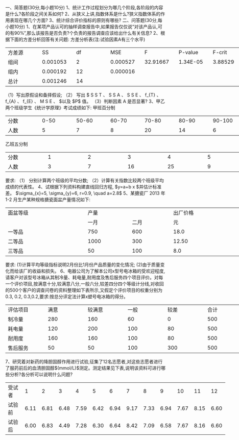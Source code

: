 一、简答题(30分,每小题10分)
 1、统计工作过程划分为哪几个阶段,各阶段的内容是什么?各阶段之间关系如何?
 2、从狭义上讲,指数体系是什么?狭义指数体系的作用表现在哪几个方面?
 3、统计综合评价指标的原则有哪些?
 二、问答题(30分,每小题10分)
 1、在某项产品认可的抽样调查报告中,如果报告仅仅说“对该产品认,可的有90%”,那么该报告是否负责?个负责的报告调查应该给出什么有关信息?
 2、根据下面的方差分析回答有关问题:
 方差分析表(注:试验因素A有三个水平)
 <table data-lake-id="GxpXj" id="GxpXj" width-mode="contain" class="lake-table" style="width: 750px"><colgroup><col width="107"><col width="107"><col width="107"><col width="107"><col width="107"><col width="107"><col width="108"></colgroup><tbody><tr data-lake-id="u0cc2417e" id="u0cc2417e"><td data-lake-id="u7d6539b2" id="u7d6539b2">方差源
 </td><td data-lake-id="uc9d3d53a" id="uc9d3d53a">SS
 </td><td data-lake-id="ud569f1e4" id="ud569f1e4">df
 </td><td data-lake-id="u210b2646" id="u210b2646">MSE
 </td><td data-lake-id="u3a810fd1" id="u3a810fd1">F
 </td><td data-lake-id="uedd1ef84" id="uedd1ef84">P-value
 </td><td data-lake-id="u97227ad0" id="u97227ad0">F-crit
 </td></tr><tr data-lake-id="u3ff6f819" id="u3ff6f819"><td data-lake-id="ud6edf84b" id="ud6edf84b">组间
 </td><td data-lake-id="udd9dfdfc" id="udd9dfdfc">0.001053
 </td><td data-lake-id="u9dea21da" id="u9dea21da">2
 </td><td data-lake-id="u41d51f81" id="u41d51f81">0.000527
 </td><td data-lake-id="u10272bcc" id="u10272bcc">32.91667
 </td><td data-lake-id="u3cc7cc92" id="u3cc7cc92">1.34E-05
 </td><td data-lake-id="u9be56131" id="u9be56131">3.88529
 </td></tr><tr data-lake-id="u343d2a3f" id="u343d2a3f"><td data-lake-id="udb8a24cc" id="udb8a24cc">组内
 </td><td data-lake-id="u483ec3d9" id="u483ec3d9">0.000192
 </td><td data-lake-id="u83451e0c" id="u83451e0c">12
 </td><td data-lake-id="uf9091387" id="uf9091387">0.000016
 </td><td data-lake-id="u79cee938" id="u79cee938"></td><td data-lake-id="ua1724c78" id="ua1724c78"></td><td data-lake-id="u9f0e8528" id="u9f0e8528"></td></tr><tr data-lake-id="u41f74d45" id="u41f74d45"><td data-lake-id="ue615b9ad" id="ue615b9ad">总计
 </td><td data-lake-id="u474b80be" id="u474b80be">0.001246
 </td><td data-lake-id="u3df7b01b" id="u3df7b01b">14
 </td><td data-lake-id="uc5e630a6" id="uc5e630a6"></td><td data-lake-id="u36727247" id="u36727247"></td><td data-lake-id="udb086ac4" id="udb086ac4"></td><td data-lake-id="ud45513e4" id="ud45513e4"></td></tr></tbody></table>（1）写出原假设和备择假设;
 （2） 写出 $ S S T 、 S S A 、 S S E 、 f_{T} 、 f_{A} 、 f_{E} 、 M S E 、  $以及 $P$  值。
 （3）判断因素  A  是否显著?
 3、甲乙两个班级学生《统计学原理》考试成绩如下:
 甲班百分制
 <table data-lake-id="ESmK9" id="ESmK9" width-mode="contain" class="lake-table" style="width: 750px"><colgroup><col width="107"><col width="107"><col width="107"><col width="107"><col width="107"><col width="107"><col width="108"></colgroup><tbody><tr data-lake-id="uc14aa2a2" id="uc14aa2a2"><td data-lake-id="ub5472ab3" id="ub5472ab3">分数
 </td><td data-lake-id="u83d7f22a" id="u83d7f22a">0-50 
 </td><td data-lake-id="ud1f774f6" id="ud1f774f6">50-60
 </td><td data-lake-id="ud7ae3d65" id="ud7ae3d65"> 60-70 
 </td><td data-lake-id="ucdb31686" id="ucdb31686">70-80
 </td><td data-lake-id="u2a9653b6" id="u2a9653b6">80-90
 </td><td data-lake-id="ue630361e" id="ue630361e">90-100
 </td></tr><tr data-lake-id="u4fcd0f50" id="u4fcd0f50"><td data-lake-id="uc4784d53" id="uc4784d53">人数
 </td><td data-lake-id="ud795a07c" id="ud795a07c">5
 </td><td data-lake-id="u3b9de02c" id="u3b9de02c">7
 </td><td data-lake-id="ue780a961" id="ue780a961">8
 </td><td data-lake-id="u88699d69" id="u88699d69">20
 </td><td data-lake-id="ua2775df7" id="ua2775df7">14
 </td><td data-lake-id="u96dee14f" id="u96dee14f">6
 </td></tr></tbody></table>乙班五分制
 <table data-lake-id="oZ2Ac" id="oZ2Ac" width-mode="contain" class="lake-table" style="width: 750px"><colgroup><col width="125"><col width="125"><col width="125"><col width="125"><col width="125"><col width="125"></colgroup><tbody><tr data-lake-id="u924d9731" id="u924d9731"><td data-lake-id="ud1a600a0" id="ud1a600a0">分数
 </td><td data-lake-id="uabada9dd" id="uabada9dd">1
 </td><td data-lake-id="u1813b38a" id="u1813b38a">2
 </td><td data-lake-id="u5cb990ae" id="u5cb990ae">3
 </td><td data-lake-id="ub8a7ae03" id="ub8a7ae03">4
 </td><td data-lake-id="u3de45d8f" id="u3de45d8f">5
 </td></tr><tr data-lake-id="ud891d0f7" id="ud891d0f7"><td data-lake-id="ufa13c2d6" id="ufa13c2d6">人数
 </td><td data-lake-id="u35d45e1c" id="u35d45e1c">3
 </td><td data-lake-id="u810f9fad" id="u810f9fad">7
 </td><td data-lake-id="uf3e411ad" id="uf3e411ad">16
 </td><td data-lake-id="u5a5a64b6" id="u5a5a64b6">25
 </td><td data-lake-id="u7aac34ba" id="u7aac34ba">9
 </td></tr></tbody></table>要求:
 （1） 分别计算两个班级的平均分数;
 （2）计算有关指数比较两个班级平均成绩的代表性。
 4、试根据下列资料构建直线回归方程,  $y=a+b x  $并估计标准差。
 $\sigma_{x}=5, \sigma_{y}=6, r=0.9, \quad a=2.8$
 5、某搪瓷厂 2013 年 1-2 月生产某种规格搪瓷面盆产量情况如下:
 <table data-lake-id="hZbxG" id="hZbxG" width-mode="contain" class="lake-table" style="width: 768px"><colgroup><col width="250"><col width="139"><col width="129"><col width="250"></colgroup><tbody><tr data-lake-id="u444f117e" id="u444f117e"><td data-lake-id="u5667aab8" id="u5667aab8">面盆等级
 </td><td data-lake-id="u28e8fc27" id="u28e8fc27" colSpan="2">产量
 </td><td data-lake-id="u408a15e1" id="u408a15e1">出厂价格
 </td></tr><tr data-lake-id="u339a1ace" id="u339a1ace"><td data-lake-id="uacc1d510" id="uacc1d510">

 </td><td data-lake-id="u525f7243" id="u525f7243">一月
 </td><td data-lake-id="uede291d6" id="uede291d6">二月
 </td><td data-lake-id="u4ab5e6b5" id="u4ab5e6b5">元
 </td></tr><tr data-lake-id="u4711ea25" id="u4711ea25"><td data-lake-id="u61efd027" id="u61efd027">一等品
 </td><td data-lake-id="ud572932c" id="ud572932c">750
 </td><td data-lake-id="u158dd8f0" id="u158dd8f0">600
 </td><td data-lake-id="u7efbe327" id="u7efbe327">18.0
 </td></tr><tr data-lake-id="udec917a9" id="udec917a9"><td data-lake-id="ubf5ee641" id="ubf5ee641">二等品
 </td><td data-lake-id="u60b2f9c9" id="u60b2f9c9">1000
 </td><td data-lake-id="u04aec6cb" id="u04aec6cb">300
 </td><td data-lake-id="u4a20de22" id="u4a20de22">12.50
 </td></tr><tr data-lake-id="ua9ba39a7" id="ua9ba39a7"><td data-lake-id="uab0e4dee" id="uab0e4dee">三等品
 </td><td data-lake-id="u25a7a535" id="u25a7a535">50
 </td><td data-lake-id="u42ac6e8d" id="u42ac6e8d">100
 </td><td data-lake-id="u102dbd6e" id="u102dbd6e">8.0
 </td></tr></tbody></table>要求:
 (1)计算平均等级指标说明2月份比1月份产品质量的变化情况;
 (2)由于质量变化而给该厂的收益和损失。
 6、电器公司为了解本公司x型号电冰箱的受欢迎程度,请客户对该型号冰箱从其制冷量、耗电量,耐用度及售后服务四个项目评价。对每一个评价项目,按满意十分,较满意八分,一般六分,较差四分四个等级计分线,对收回的500个客户的调查问卷的资料整理如下表所示,又假定个评价项目的权重分别为0.3, 0.2, 0.3,0.2,要求:按总分评定法计算x塑号电冰箱的得分。
 <table data-lake-id="f3Lz1" id="f3Lz1" width-mode="contain" class="lake-table" style="width: 750px"><colgroup><col width="125"><col width="125"><col width="125"><col width="125"><col width="125"><col width="125"></colgroup><tbody><tr data-lake-id="u2a79f749" id="u2a79f749"><td data-lake-id="u4a295ffe" id="u4a295ffe">评估项目
 </td><td data-lake-id="ud586c513" id="ud586c513">满意
 </td><td data-lake-id="u33062e61" id="u33062e61">较满意
 </td><td data-lake-id="uc9863b40" id="uc9863b40">一般
 </td><td data-lake-id="u6bb1bded" id="u6bb1bded"> 较差
 </td><td data-lake-id="u509f848c" id="u509f848c"> 合计
 </td></tr><tr data-lake-id="ue13fe9f9" id="ue13fe9f9"><td data-lake-id="uae236531" id="uae236531">制冷量
 </td><td data-lake-id="ua13653a7" id="ua13653a7">280
 </td><td data-lake-id="u2c675e36" id="u2c675e36">160
 </td><td data-lake-id="u2055af0e" id="u2055af0e">60
 </td><td data-lake-id="uee130250" id="uee130250">0
 </td><td data-lake-id="u5b283df6" id="u5b283df6">500
 </td></tr><tr data-lake-id="u5aad27d5" id="u5aad27d5"><td data-lake-id="uf2f15840" id="uf2f15840">耗电量
 </td><td data-lake-id="ucd60db48" id="ucd60db48">120
 </td><td data-lake-id="ubd7e6472" id="ubd7e6472">200
 </td><td data-lake-id="ubdd2ecd1" id="ubdd2ecd1">100
 </td><td data-lake-id="u574a6e57" id="u574a6e57">80
 </td><td data-lake-id="u536fe5c6" id="u536fe5c6">500
 </td></tr><tr data-lake-id="u4f04e40c" id="u4f04e40c"><td data-lake-id="u86812d7f" id="u86812d7f">耐用度
 </td><td data-lake-id="u6c4a52fa" id="u6c4a52fa">160
 </td><td data-lake-id="u15eb2fa6" id="u15eb2fa6">160
 </td><td data-lake-id="u942b1977" id="u942b1977">100
 </td><td data-lake-id="u12bcb15a" id="u12bcb15a">80
 </td><td data-lake-id="u0f07cd5a" id="u0f07cd5a">500
 </td></tr><tr data-lake-id="u7b9fb0e4" id="u7b9fb0e4"><td data-lake-id="ua588492f" id="ua588492f">售后服务
 </td><td data-lake-id="ucb2d75dd" id="ucb2d75dd">50
 </td><td data-lake-id="uc422582a" id="uc422582a">50
 </td><td data-lake-id="u105dedce" id="u105dedce">100
 </td><td data-lake-id="u2f736521" id="u2f736521">300
 </td><td data-lake-id="u07911d4f" id="u07911d4f">500
 </td></tr></tbody></table>7、研究着对新药的降胆固醇作用进行试验,征集了12名志愿者,对这些志愿者进行了服药前后的血清胆固醇$(mmol/L)$测定。测定结果见下表,说明该资料可进行哪些分析?各分析可以说明什么问题?
 <table data-lake-id="YN2uW" id="YN2uW" width-mode="contain" class="lake-table" style="width: 689px"><colgroup><col width="53"><col width="53"><col width="53"><col width="53"><col width="53"><col width="53"><col width="53"><col width="53"><col width="53"><col width="53"><col width="53"><col width="53"><col width="53"></colgroup><tbody><tr data-lake-id="u7c25eb4d" id="u7c25eb4d"><td data-lake-id="u8a873c2e" id="u8a873c2e" style="vertical-align: middle">受试者
 </td><td data-lake-id="u1c115241" id="u1c115241" style="vertical-align: middle">1
 </td><td data-lake-id="u82af8be1" id="u82af8be1" style="vertical-align: middle">2
 </td><td data-lake-id="ua0fd879e" id="ua0fd879e" style="vertical-align: middle">3
 </td><td data-lake-id="u7c163b5b" id="u7c163b5b" style="vertical-align: middle">4
 </td><td data-lake-id="u8bca1a1b" id="u8bca1a1b" style="vertical-align: middle">5
 </td><td data-lake-id="u4793de62" id="u4793de62" style="vertical-align: middle">6
 </td><td data-lake-id="u03ac5812" id="u03ac5812" style="vertical-align: middle">7
 </td><td data-lake-id="u290ad44c" id="u290ad44c" style="vertical-align: middle">8
 </td><td data-lake-id="u1d0c8af5" id="u1d0c8af5" style="vertical-align: middle">9
 </td><td data-lake-id="u01ce7e86" id="u01ce7e86" style="vertical-align: middle">10
 </td><td data-lake-id="uc885efa4" id="uc885efa4" style="vertical-align: middle">11
 </td><td data-lake-id="u32440b8f" id="u32440b8f" style="vertical-align: middle">12
 </td></tr><tr data-lake-id="ue1e5f8e0" id="ue1e5f8e0"><td data-lake-id="u3cdb026e" id="u3cdb026e" style="vertical-align: middle">试验前
 </td><td data-lake-id="ue922e073" id="ue922e073" style="vertical-align: middle">6.11
 </td><td data-lake-id="u6f7ac525" id="u6f7ac525" style="vertical-align: middle">6.81
 </td><td data-lake-id="u912fd724" id="u912fd724" style="vertical-align: middle">6.48
 </td><td data-lake-id="u40add52c" id="u40add52c" style="vertical-align: middle">7.59
 </td><td data-lake-id="u7defd496" id="u7defd496" style="vertical-align: middle">6.42
 </td><td data-lake-id="u3e181450" id="u3e181450" style="vertical-align: middle">6.94
 </td><td data-lake-id="u1d14c7be" id="u1d14c7be" style="vertical-align: middle">9.17
 </td><td data-lake-id="u6bebd2ce" id="u6bebd2ce" style="vertical-align: middle">7.33
 </td><td data-lake-id="u34c44c66" id="u34c44c66" style="vertical-align: middle">6.94
 </td><td data-lake-id="u11844fc7" id="u11844fc7" style="vertical-align: middle">7.67
 </td><td data-lake-id="u7af8f155" id="u7af8f155" style="vertical-align: middle">8.15
 </td><td data-lake-id="uae70d183" id="uae70d183" style="vertical-align: middle">6.60
 </td></tr><tr data-lake-id="ue1489b73" id="ue1489b73"><td data-lake-id="uf7162c3d" id="uf7162c3d" style="vertical-align: middle">试验后
 </td><td data-lake-id="u0fa850e6" id="u0fa850e6" style="vertical-align: middle">6.00
 </td><td data-lake-id="u0338c99c" id="u0338c99c" style="vertical-align: middle">6.83
 </td><td data-lake-id="u4cac49d1" id="u4cac49d1" style="vertical-align: middle">4.49
 </td><td data-lake-id="ua6d9e1ff" id="ua6d9e1ff" style="vertical-align: middle">7.28
 </td><td data-lake-id="udf509608" id="udf509608" style="vertical-align: middle">6.30
 </td><td data-lake-id="u60bb9ed6" id="u60bb9ed6" style="vertical-align: middle">6.64
 </td><td data-lake-id="ucb05d239" id="ucb05d239" style="vertical-align: middle">8.42
 </td><td data-lake-id="u565e306a" id="u565e306a" style="vertical-align: middle">7.09
 </td><td data-lake-id="u742fba22" id="u742fba22" style="vertical-align: middle">6.58
 </td><td data-lake-id="u774aa547" id="u774aa547" style="vertical-align: middle">7.67
 </td><td data-lake-id="ua3912272" id="ua3912272" style="vertical-align: middle">8.16
 </td><td data-lake-id="u216bb974" id="u216bb974" style="vertical-align: middle">6.60
 </td></tr></tbody></table>​

 ​

 